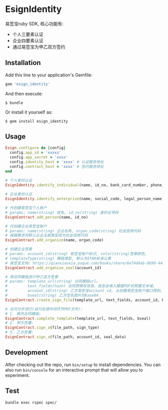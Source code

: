 # EsignIdentity

易签宝ruby SDK, 核心功能有:
- 个人三要素认证
- 企业四要素认证
- 通过易签宝为甲乙双方签约

## Installation

Add this line to your application's Gemfile:

```ruby
gem 'esign_identity'
```

And then execute:

    $ bundle

Or install it yourself as:

    $ gem install esign_identity

## Usage

```ruby
Esign.configure do |config|
  config.app_id = 'xxxxx'  
  config.app_secret = 'xxxx'  
  config.identity_host = 'xxxx' # 认证服务地址 
  config.contract_host = 'xxxx' # 签约服务地址 
end

# 个人身份认证
EsignIdentity.identify_individual(name, id_no, bank_card_number, phone_number)
  
# 企业身份认证
EsignIdentity.identify_enterprise(name, social_code, legal_person_name)

# 代创建易签宝个人账户
# params: name(string) 姓名, id_no(string) 身份证号码
EsignContract.add_person(name, id_no)

# 代创建企业易签宝账户
# params: name(string) 企业名称, organ_code(string) 社会信用代码
# 根据需求将默认企业注册类型改为社会信用代码
EsignContract.add_organize(name, organ_code)

# 创建企业签章
# params: account_id(string) 易签宝账户标识, color(string)签章颜色,
# templateType(string) 模版类型, 默认为STAR标准公章
# 易签宝文档: https://qianxiaoxia.yuque.com/books/share/6ef4d4ab-0699-4437-a9b8-e5e348937316/tnfbxb
EsignContract.add_organize_seal(account_id)

# 用合同模版进行甲乙双方签章
# params: template_url(string) 合同模版url。
#         text_fields(hash) 合同预填写信息，信息会填入模版PDF的预置文本域。
#         account_id(string) 乙方易签宝account id, 从创建易签宝账户接口得到。
#         bseal(string) 乙方签名图片的base64
EsignContract.create_sign_file(template_url, text_fields, account_id, bseal)

# 也可分步进行(自行处理中间环节PDF文件):
# 1. 填充合同模版:
EsignContract.complete_template(template_url, text_fields, bseal)
# 2. 甲方签署:
EsignContract.sign_a(file_path, sign_type)
# 3. 乙方签署:
EsignContract.sign_a(file_path, account_id, seal_data)
```

## Development

After checking out the repo, run `bin/setup` to install dependencies. You can also run `bin/console` for an interactive prompt that will allow you to experiment.

## Test
```
bundle exec rspec spec/
```
